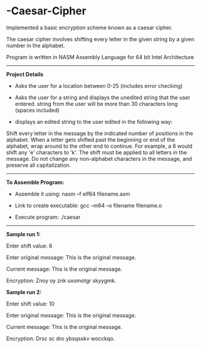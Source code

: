# -Caesar-Cipher
Implemented a basic encryption scheme known as a caesar cipher. 

The caesar cipher involves shifting every letter in the given string by a given number in the alphabet.

Program is written in NASM Assembly Language for 64 bit Intel Architecture

------------------------------------------------------------------------------------------------------------------
**Project Details**

- Asks the user for a location between 0-25 (includes error checking)

- Asks the user for a string and displays the unedited string that the user entered. string from the user will be more than 30 characters long (spaces
included)

- displays an edited string to the user edited in the following way:

Shift every letter in the message by the indicated number of positions in the
alphabet. When a letter gets shifted past the beginning or end of the alphabet,
wrap around to the other end to continue. For example, a 6 would shift any 'e'
characters to 'k'. The shift must be applied to all letters in the message. Do not
change any non-alphabet characters in the message, and preserve all
capitalization.

------------------------------------------------------------------------------------------------------------------

**To Assemble Program:**

- Assemble it using: nasm –f elf64 filename.asm

- Link to create executable: gcc –m64 –o filename filename.o

- Execute program: ./caesar 

------------------------------------------------------------------------------------------------------------------
**Sample run 1:**

Enter shift value: 6

Enter original message: This is the original message.

Current message: This is the original message.

Encryption: Znoy oy znk uxomotgr skyygmk.


**Sample run 2:**

Enter shift value: 10

Enter original message: This is the original message.

Current message: This is the original message.

Encryption: Drsc sc dro ybsqsxkv wocckqo.
